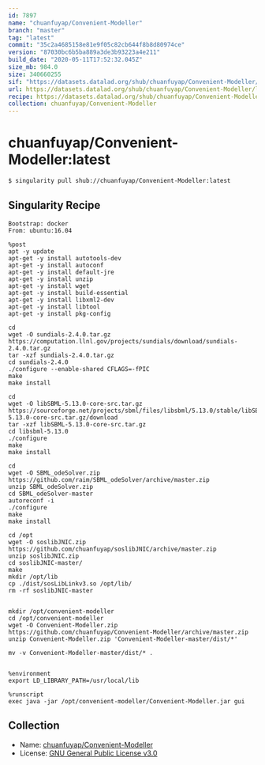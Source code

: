 ```yaml
---
id: 7897
name: "chuanfuyap/Convenient-Modeller"
branch: "master"
tag: "latest"
commit: "35c2a4685158e81e9f05c82cb644f8b8d80974ce"
version: "87030bc6b5ba889a3de3b93223a4e211"
build_date: "2020-05-11T17:52:32.045Z"
size_mb: 984.0
size: 340660255
sif: "https://datasets.datalad.org/shub/chuanfuyap/Convenient-Modeller/latest/2020-05-11-35c2a468-87030bc6/87030bc6b5ba889a3de3b93223a4e211.sif"
url: https://datasets.datalad.org/shub/chuanfuyap/Convenient-Modeller/latest/2020-05-11-35c2a468-87030bc6/
recipe: https://datasets.datalad.org/shub/chuanfuyap/Convenient-Modeller/latest/2020-05-11-35c2a468-87030bc6/Singularity
collection: chuanfuyap/Convenient-Modeller
---
```


# chuanfuyap/Convenient-Modeller:latest

```bash
$ singularity pull shub://chuanfuyap/Convenient-Modeller:latest
```

## Singularity Recipe

```singularity
Bootstrap: docker
From: ubuntu:16.04

%post
apt -y update
apt-get -y install autotools-dev
apt-get -y install autoconf
apt-get -y install default-jre
apt-get -y install unzip
apt-get -y install wget
apt-get -y install build-essential
apt-get -y install libxml2-dev
apt-get -y install libtool
apt-get -y install pkg-config

cd
wget -O sundials-2.4.0.tar.gz https://computation.llnl.gov/projects/sundials/download/sundials-2.4.0.tar.gz
tar -xzf sundials-2.4.0.tar.gz
cd sundials-2.4.0
./configure --enable-shared CFLAGS=-fPIC
make
make install

cd
wget -O libSBML-5.13.0-core-src.tar.gz https://sourceforge.net/projects/sbml/files/libsbml/5.13.0/stable/libSBML-5.13.0-core-src.tar.gz/download
tar -xzf libSBML-5.13.0-core-src.tar.gz
cd libsbml-5.13.0
./configure
make
make install

cd
wget -O SBML_odeSolver.zip https://github.com/raim/SBML_odeSolver/archive/master.zip
unzip SBML_odeSolver.zip
cd SBML_odeSolver-master
autoreconf -i
./configure
make
make install

cd /opt
wget -O soslibJNIC.zip https://github.com/chuanfuyap/soslibJNIC/archive/master.zip
unzip soslibJNIC.zip
cd soslibJNIC-master/
make
mkdir /opt/lib
cp ./dist/sosLibLinkv3.so /opt/lib/
rm -rf soslibJNIC-master


mkdir /opt/convenient-modeller
cd /opt/convenient-modeller
wget -O Convenient-Modeller.zip https://github.com/chuanfuyap/Convenient-Modeller/archive/master.zip
unzip Convenient-Modeller.zip 'Convenient-Modeller-master/dist/*'

mv -v Convenient-Modeller-master/dist/* .


%environment
export LD_LIBRARY_PATH=/usr/local/lib

%runscript
exec java -jar /opt/convenient-modeller/Convenient-Modeller.jar gui
```

## Collection

 - Name: [chuanfuyap/Convenient-Modeller](https://github.com/chuanfuyap/Convenient-Modeller)
 - License: [GNU General Public License v3.0](https://api.github.com/licenses/gpl-3.0)

